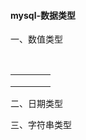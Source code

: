 #### mysql-数据类型

一、数值类型

​		

|      |      |      |      |
| ---- | ---- | ---- | ---- |
|      |      |      |      |
|      |      |      |      |
|      |      |      |      |



二、日期类型





三、字符串类型